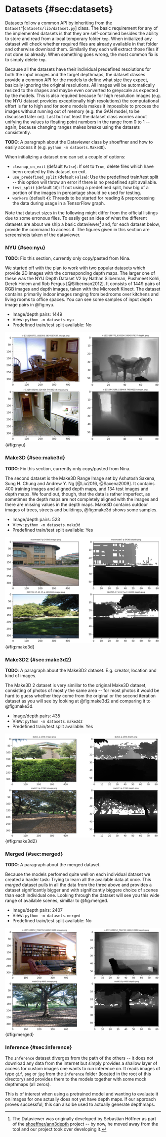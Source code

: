 # Datasets  {#sec:datasets}
Datasets follow a common API by inheriting from the `Dataset`^[`datasets/lib/dataset.py`] class. The basic requirement for any of the implemented datasets is that they are self-contained besides the ability to store and read from a local temporary folder `tmp`. When initialized any dataset will check whether required files are already available in that folder and otherwise download them. Similarily they each will extract those files if not done so already. When something goes wrong, the most common fix is to simply delete `tmp`.

Because all the datasets have their individual predefined resolutions for both the input images and the target depthmaps, the dataset classes provide a common API for the models to define what size they expect, basically ignoring the original resolutions. All images will be automatically resized to the shapes and maybe even converted to greyscale as expected by the models. This is also required because for high resolution images (e.g. the NYU dataset provides exceptionally high resolutions) the computational effort is far to high and for some models makes it impossible to process the images without running out of memory (e.g. the GAN model, to be discussed later on). Last but not least the dataset class worries about unifying the values to floating point numbers in the range from 0 to 1 -- again, because changing ranges makes breaks using the datasets consistently.

**TODO**: A paragraph about the Dataviewer class by shoeffner and how to easily access it (e.g. `python -m datasets.Make3D`).

When initializing a dataset one can set a couple of options:

* `cleanup_on_exit` (default `False`): If set to `True`, delete files which have been created by this dataset on exit.
* `use_predefined_split` (default `False`): Use the predefined train/test split -- this option will throw an error if there is no predefined split available.
* `test_split` (default `10`): If not using a predefined split, how big of a portion of the images in percantage should be used for testing.
* `workers` (default `4`): Threads to be started for reading & preprocessing the data during usage in a TensorFlow graph.

Note that dataset sizes in the following might differ from the official listings due to some erronous files. To easily get an idea of what the different datasets are about we ship a basic dataviewer[^dataviewer] and, for each dataset below, provide the command to access it. The figures given in this section are screenshots taken of the dataviewer.

[^dataviewer]: The Dataviewer was originally developed by Sebastian Höffner as part of the [shoeffner/ann3depth](https://github.com/shoeffner/ann3depth) project -- by now, he moved away from the tool and our project took over developing it.


### NYU  {#sec:nyu}
**TODO**: Fix this section, currently only copy/pasted from Nina.

We started off with the plan to work with two popular datasets which provide 2D images with the corresponding depth maps. The larger one of these was the NYU Depth Dataset V2 by Nathan Silberman, Pushmeet Kohli, Derek Hoiem and Rob Fergus [@Silberman2012]. It consists of 1449 pairs of RGB images and depth images, taken with the Microsoft Kinect. The dataset contains primarily indoor images ranging from bedrooms over kitchens and living rooms to office spaces. You can see some samples of input depth image pairs in @fig:nyu.


- Image/depth pairs: 1449
- View: `python -m datasets.nyu`
- Predefined train/test split available: No

![Samples from the NYU dataset.](assets/nyu.png){#fig:nyu}


### Make3D  {#sec:make3d}
**TODO**: Fix this section, currently only copy/pasted from Nina.

The second dataset is the Make3D Range Image set by Ashutosh Saxena, Sung H. Chung and Andrew Y. Ng [@Liu2016, @Saxena2009]. It contains 400 training images and aligned depth maps, and 134 test images and depth maps. We found out, though, that the data is rather imperfect, as sometimes the depth maps are not completely aligned with the images and there are missing values in the depth maps. Make3D contains outdoor images of trees, streets and buildings, @fig:make3d shows some samples.

- Image/depth pairs: 523
- View: `python -m datasets.make3d`
- Predefined train/test split available: Yes

![Samples from the Make3D dataset.](assets/make3d.png){#fig:make3d}

### Make3D2  {#sec:make3d2}
**TODO**: A paragraph about the Make3D2 dataset. E.g. creator, location and kind of images.

The Make3D 2 dataset is very simillar to the original Make3D dataset, consisting of photos of mostly the same area -- for most photos it would be hard to guess whether they come from the original or the second iteration dataset as you will see by looking at @fig:make3d2 and comparing it to @fig:make3d.

- Image/depth pairs: 435
- View: `python -m datasets.make3d2`
- Predefined train/test split available: Yes

![Samples from the Make3D2 dataset.](assets/make3d2.png){#fig:make3d2}


### Merged  {#sec:merged}
**TODO**: A paragraph about the merged dataset.

Because the models perfomed quite well on each individual dataset we created a harder task: Trying to learn all the available data at once. This *merged* dataset pulls in all the data from the three above and provides a dataset significantly bigger and with significantly biggere choice of scenes than each individual one. Looking through the dataset will see you this wide range of available scenes, simillar to @fig:merged.

- Image/depth pairs: 2407
- View: `python -m datasets.merged`
- Predefined train/test split available: No

![Samples from the merged dataset.](assets/merged.png){#fig:merged}


### Inference  {#sec:inference}
The `Inference` dataset diverges from the path of the others -- it does not download any data from the internet but simply provides a shallow layer of access for custom images one wants to run inference on. It reads images of type `gif`, `png` or `jpg` from the `inference` folder (located in the root of this directory) and provides them to the models together with some mock depthmaps (all zeros).

This is of interest when using a pretrained model and wanting to evaluate it on images for one actually does not yet have depth maps. If our approach proves successful, this can also be used to actually generate depthmaps.
